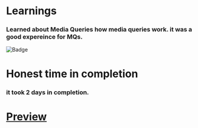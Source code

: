 # Learnings
### Learned about Media Queries how media queries work. it was a good expereince for MQs.

![Badge](https://img.shields.io/badge/shopify--clone-talwind--css-green)

# Honest time in completion
### it took 2 days in completion.

# [Preview](https://fsjs-shopify-clonee.netlify.app/)
